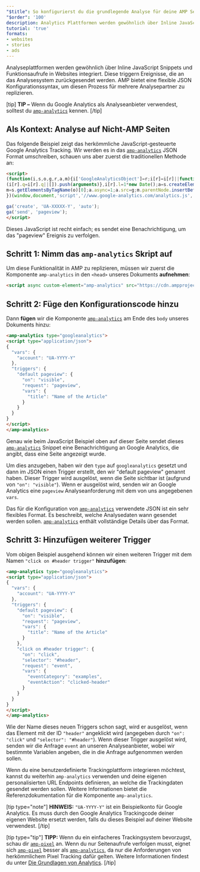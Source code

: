 ```yaml
---
"$title": So konfigurierst du die grundlegende Analyse für deine AMP Seiten
"$order": '100'
description: Analytics Plattformen werden gewöhnlich über Inline JavaScript Snippets und Funktionsaufrufe in Websites integriert. Diese triggern Ereignisse, die an das Analysesystem …
tutorial: 'true'
formats:
- websites
- stories
- ads
---
```


Analyseplattformen werden gewöhnlich über Inline JavaScript Snippets und Funktionsaufrufe in Websites integriert. Diese triggern Ereignisse, die an das Analysesystem zurückgesendet werden. AMP bietet eine flexible JSON Konfigurationssyntax, um diesen Prozess für mehrere Analysepartner zu replizieren.

[tip] **TIP –** Wenn du Google Analytics als Analyseanbieter verwendest, solltest du [`amp-analytics`](../../../documentation/components/reference/amp-analytics.md) kennen. [/tip]

## Als Kontext: Analyse auf Nicht-AMP Seiten

Das folgende Beispiel zeigt das herkömmliche JavaScript-gesteuerte Google Analytics Tracking. Wir werden es in das [`amp-analytics`](../../../documentation/components/reference/amp-analytics.md) JSON Format umschreiben, schauen uns aber zuerst die traditionellen Methode an:

```html
<script>
(function(i,s,o,g,r,a,m){i['GoogleAnalyticsObject']=r;i[r]=i[r]||function(){
(i[r].q=i[r].q||[]).push(arguments)},i[r].l=1*new Date();a=s.createElement(o),
m=s.getElementsByTagName(o)[0];a.async=1;a.src=g;m.parentNode.insertBefore(a,m)
})(window,document,'script','//www.google-analytics.com/analytics.js','ga');

ga('create', 'UA-XXXXX-Y', 'auto');
ga('send', 'pageview');
</script>
```

Dieses JavaScript ist recht einfach; es sendet eine Benachrichtigung, um das "pageview" Ereignis zu verfolgen.

## Schritt 1: Nimm das `amp-analytics` Skript auf

Um diese Funktionalität in AMP zu replizieren, müssen wir zuerst die Komponente <a><code>amp-analytics</code></a> in den `<head>` unseres Dokuments <strong>aufnehmen</strong>:

```html
<script async custom-element="amp-analytics" src="https://cdn.ampproject.org/v0/amp-analytics-0.1.js"></script>
```

## Schritt 2: Füge den Konfigurationscode hinzu

Dann **fügen** wir die Komponente [`amp-analytics`](../../../documentation/components/reference/amp-analytics.md) am Ende des `body` unseres Dokuments hinzu:

```html
<amp-analytics type="googleanalytics">
<script type="application/json">
{
  "vars": {
    "account": "UA-YYYY-Y"
  },
  "triggers": {
    "default pageview": {
      "on": "visible",
      "request": "pageview",
      "vars": {
        "title": "Name of the Article"
      }
    }
  }
}
</script>
</amp-analytics>
```

Genau wie beim JavaScript Beispiel oben auf dieser Seite sendet dieses [`amp-analytics`](../../../documentation/components/reference/amp-analytics.md) Snippet eine Benachrichtigung an Google Analytics, die angibt, dass eine Seite angezeigt wurde.

Um dies anzugeben, haben wir den `type` auf `googleanalytics` gesetzt und dann im JSON einen Trigger erstellt, den wir "default pageview" genannt haben. Dieser Trigger wird ausgelöst, wenn die Seite sichtbar ist (aufgrund von `"on": "visible"`). Wenn er ausgelöst wird, senden wir an Google Analytics eine `pageview` Analyseanforderung mit dem von uns angegebenen `vars`.

Das für die Konfiguration von [`amp-analytics`](../../../documentation/components/reference/amp-analytics.md) verwendete JSON ist ein sehr flexibles Format. Es beschreibt, welche Analysedaten wann gesendet werden sollen. [`amp-analytics`](../../../documentation/components/reference/amp-analytics.md) enthält vollständige Details über das Format.

## Schritt 3: Hinzufügen weiterer Trigger

Vom obigen Beispiel ausgehend können wir einen weiteren Trigger mit dem Namen `"click on #header trigger"` **hinzufügen**:

```html
<amp-analytics type="googleanalytics">
<script type="application/json">
{
  "vars": {
    "account": "UA-YYYY-Y"
  },
  "triggers": {
    "default pageview": {
      "on": "visible",
      "request": "pageview",
      "vars": {
        "title": "Name of the Article"
      }
    },
    "click on #header trigger": {
      "on": "click",
      "selector": "#header",
      "request": "event",
      "vars": {
        "eventCategory": "examples",
        "eventAction": "clicked-header"
      }
    }
  }
}
</script>
</amp-analytics>
```

Wie der Name dieses neuen Triggers schon sagt, wird er ausgelöst, wenn das Element mit der ID `"header"` angeklickt wird (angegeben durch `"on": "click"` und `"selector": "#header"`). Wenn dieser Trigger ausgelöst wird, senden wir die Anfrage `event` an unseren Analyseanbieter, wobei wir bestimmte Variablen angeben, die in die Anfrage aufgenommen werden sollen.

Wenn du eine benutzerdefinierte Trackingplattform integrieren möchtest, kannst du weiterhin [ ](../../../documentation/components/reference/amp-analytics.md)<a><code>amp-analytics</code></a> verwenden und deine eigenen personalisierten URL Endpoints definieren, an welche die Trackingdaten gesendet werden sollen. Weitere Informationen bietet die Referenzdokumentation für die Komponente <a><code>amp-analytics</code></a>.

[tip type="note"] **HINWEIS:**  `"UA-YYYY-Y"` ist ein Beispielkonto für Google Analytics. Es muss durch den Google Analytics Trackingcode deiner eigenen Website ersetzt werden, falls du dieses Beispiel auf deiner Website verwendest. [/tip]

[tip type="tip"] **TIPP:** Wenn du ein einfacheres Trackingsystem bevorzugst, schau dir [`amp-pixel`](../../../documentation/components/reference/amp-pixel.md) an. Wenn du nur Seitenaufrufe verfolgen musst, eignet sich [`amp-pixel`](../../../documentation/components/reference/amp-pixel.md) besser als [`amp-analytics`](../../../documentation/components/reference/amp-analytics.md), da nur die Anforderungen von herkömmlichem Pixel Tracking dafür gelten. Weitere Informationen findest du unter [Die Grundlagen von Analytics](../../../documentation/guides-and-tutorials/optimize-measure/configure-analytics/analytics_basics.md). [/tip]
